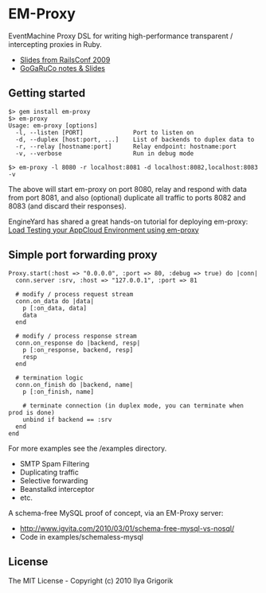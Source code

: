 # EM-Proxy

EventMachine Proxy DSL for writing high-performance transparent / intercepting proxies in Ruby.

- [Slides from RailsConf 2009](http://bit.ly/D7oWB)
- [GoGaRuCo notes & Slides](http://www.igvita.com/2009/04/20/ruby-proxies-for-scale-and-monitoring/)

## Getting started

    $> gem install em-proxy
    $> em-proxy
    Usage: em-proxy [options]
      -l, --listen [PORT]              Port to listen on
      -d, --duplex [host:port, ...]    List of backends to duplex data to
      -r, --relay [hostname:port]      Relay endpoint: hostname:port
      -v, --verbose                    Run in debug mode

    $> em-proxy -l 8080 -r localhost:8081 -d localhost:8082,localhost:8083 -v

The above will start em-proxy on port 8080, relay and respond with data from port 8081, and also (optional) duplicate all traffic to ports 8082 and 8083 (and discard their responses).

EngineYard has shared a great hands-on tutorial for deploying em-proxy: [Load Testing your AppCloud Environment using em-proxy](http://docs.engineyard.com/appcloud/guides/migrating/em-proxy)

## Simple port forwarding proxy

    Proxy.start(:host => "0.0.0.0", :port => 80, :debug => true) do |conn|
      conn.server :srv, :host => "127.0.0.1", :port => 81

      # modify / process request stream
      conn.on_data do |data|
        p [:on_data, data]
        data
      end

      # modify / process response stream
      conn.on_response do |backend, resp|
        p [:on_response, backend, resp]
        resp
      end

      # termination logic
      conn.on_finish do |backend, name|
        p [:on_finish, name]

        # terminate connection (in duplex mode, you can terminate when prod is done)
        unbind if backend == :srv
      end
    end

For more examples see the /examples directory.

- SMTP Spam Filtering
- Duplicating traffic
- Selective forwarding
- Beanstalkd interceptor
- etc.

A schema-free MySQL proof of concept, via an EM-Proxy server:

- http://www.igvita.com/2010/03/01/schema-free-mysql-vs-nosql/
- Code in examples/schemaless-mysql

## License

The MIT License - Copyright (c) 2010 Ilya Grigorik